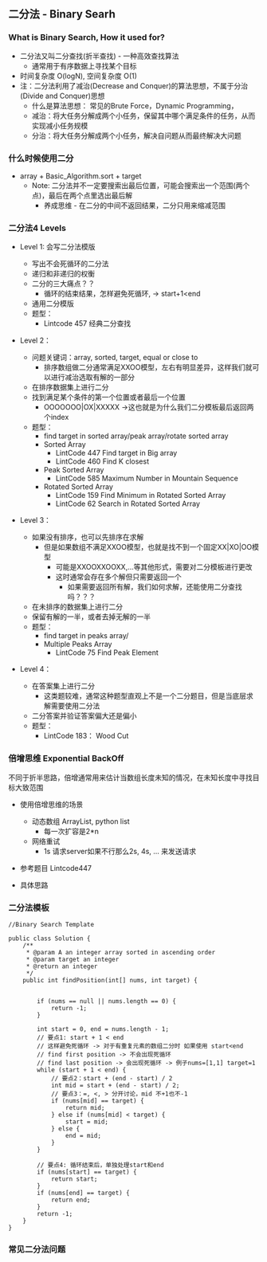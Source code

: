 ## 二分法 - Binary Searh
### What is Binary Search, How it used for?
- 二分法又叫二分查找(折半查找) - 一种高效查找算法
    - 通常用于有序数据上寻找某个目标
- 时间复杂度 O(logN), 空间复杂度 O(1)
- 注：二分法利用了减治(Decrease and Conquer)的算法思想，不属于分治(Divide and Conquer)思想
    - 什么是算法思想： 常见的Brute Force，Dynamic Programming，
    - 减治：将大任务分解成两个小任务，保留其中哪个满足条件的任务，从而实现减小任务规模
    - 分治：将大任务分解成两个小任务，解决自问题从而最终解决大问题
  
### 什么时候使用二分
- array + Basic_Algorithm.sort + target
    - Note: 二分法并不一定要搜索出最后位置，可能会搜索出一个范围(两个点)，最后在两个点里选出最后解
        - 养成思维 - 在二分的中间不返回结果，二分只用来缩减范围
### 二分法4 Levels
- Level 1: 会写二分法模版
  - 写出不会死循环的二分法
  - 递归和非递归的权衡
  - 二分的三大痛点？？
      - 循环的结束结果，怎样避免死循环, -> start+1<end
  - 通用二分模版
  - 题型：
    - Lintcode 457 经典二分查找
  
- Level 2：
  - 问题关键词：array, sorted, target, equal or close to
    - 排序数组做二分通常满足XXOO模型，左右有明显差异，这样我们就可以进行减治选取有解的一部分
  - 在排序数据集上进行二分
  - 找到满足某个条件的第一个位置或者最后一个位置
    - OOOOOOO|OX|XXXXX ->这也就是为什么我们二分模板最后返回两个index
  - 题型：
    - find target in sorted array/peak array/rotate sorted array
    - Sorted Array
        - LintCode 447 Find target in Big array
        - LintCode 460 Find K closest
    - Peak Sorted Array 
        - LintCode 585 Maximum Number in Mountain Sequence
    - Rotated Sorted Array
        - LintCode 159 Find Minimum in Rotated Sorted Array
        - LintCode 62 Search in Rotated Sorted Array
        
  
- Level 3：
  - 如果没有排序，也可以先排序在求解
    - 但是如果数组不满足XXOO模型，也就是找不到一个固定XX|XO|OO模型
        - 可能是XXOOXXOOXX,...等其他形式，需要对二分模板进行更改
        - 这时通常会存在多个解但只需要返回一个
            - 如果需要返回所有解，我们如何求解，还能使用二分查找吗？？？
  - 在未排序的数据集上进行二分
  - 保留有解的一半，或者去掉无解的一半
  - 题型：
    - find target in peaks array/
    - Multiple Peaks Array
        - LintCode 75 Find Peak Element
- Level 4：
  - 在答案集上进行二分
    - 这类题较难，通常这种题型直观上不是一个二分题目，但是当底层求解需要使用二分法
  - 二分答案并验证答案偏大还是偏小
  - 题型：
    - LintCode 183： Wood Cut
  
### 倍增思维 Exponential BackOff
不同于折半思路，倍增通常用来估计当数组长度未知的情况，在未知长度中寻找目标大致范围
- 使用倍增思维的场景 
  - 动态数组 ArrayList, python list
      - 每一次扩容是2*n 
  - 网络重试
      - 1s 请求server如果不行那么2s, 4s, ... 来发送请求
  
- 参考题目 Lintcode447
  
- 具体思路

### 二分法模板

```
//Binary Search Template

public class Solution {
    /**
     * @param A an integer array sorted in ascending order
     * @param target an integer
     * @return an integer
     */
    public int findPosition(int[] nums, int target) {
        

        if (nums == null || nums.length == 0) {
            return -1;
        }

        int start = 0, end = nums.length - 1;
        // 要点1: start + 1 < end
        // 这样避免死循环 -> 对于有重复元素的数组二分时 如果使用 start<end
        // find first position -> 不会出现死循环
        // find last position -> 会出现死循环 -> 例子nums=[1,1] target=1 
        while (start + 1 < end) {
            // 要点2：start + (end - start) / 2
            int mid = start + (end - start) / 2;
            // 要点3：=, <, > 分开讨论，mid 不+1也不-1
            if (nums[mid] == target) {
                return mid;
            } else if (nums[mid] < target) {
                start = mid;
            } else {
                end = mid;
            }
        }

        // 要点4: 循环结束后，单独处理start和end
        if (nums[start] == target) {
            return start;
        }
        if (nums[end] == target) {
            return end;
        }
        return -1;
    }
}

```
  

### 常见二分法问题


    